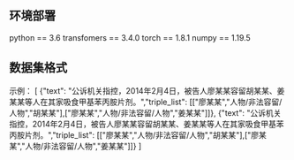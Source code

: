 ## 环境部署
python == 3.6
transfomers == 3.4.0
torch == 1.8.1
numpy == 1.19.5
## 数据集格式
示例：
[
{"text": "公诉机关指控，2014年2月4日，被告人廖某某容留胡某某、姜某某等人在其家吸食甲基苯丙胺片剂。","triple_list": [["廖某某","人物/非法容留/人物","胡某某"],["廖某某","人物/非法容留/人物","姜某某"]]},
{"text": "公诉机关指控，2014年2月4日，被告人廖某某容留胡某某、姜某某等人在其家吸食甲基苯丙胺片剂。","triple_list": [["廖某某","人物/非法容留/人物","胡某某"],["廖某某","人物/非法容留/人物","姜某某"]]}
]
